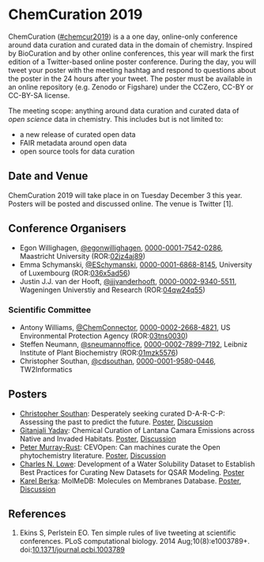 # ChemCuration 2019

ChemCuration ([#chemcur2019](https://twitter.com/hashtag/chemcur2019))
is a a one day, online-only conference around data curation and curated data in the
domain of chemistry. Inspired by BioCuration and by other online conferences, this year will mark
the first edition of a Twitter-based online poster conference. During the day, you will tweet your
poster with the meeting hashtag and respond to questions about the poster in the 24 hours after
your tweet. The poster must be available in an online repository (e.g. Zenodo or Figshare)
under the CCZero, CC-BY or CC-BY-SA license.

The meeting scope: anything around data curation and curated data of *open science* data in
chemistry. This includes but is not limited to:

* a new release of curated open data
* FAIR metadata around open data
* open source tools for data curation

## Date and Venue

ChemCuration 2019 will take place in on Tuesday December 3 this year. Posters will be posted and
discussed online. The venue is Twitter&nbsp;[1].

## Conference Organisers

* Egon Willighagen, [@egonwillighagen](https://twitter.com/egonwillighagen), [0000-0001-7542-0286](https://orcid.org/0000-0001-7542-0286), Maastricht University (ROR:[02jz4aj89](https://ror.org/02jz4aj89))
* Emma Schymanski, [@ESchymanski](https://twitter.com/ESchymanski), [0000-0001-6868-8145](https://orcid.org/0000-0001-6868-8145), University of Luxembourg (ROR:[036x5ad56](https://ror.org/036x5ad56))
* Justin J.J. van der Hooft, [@jjjvanderhooft](https://twitter.com/jjjvanderhooft), [0000-0002-9340-5511](https://orcid.org/0000-0002-9340-5511), Wageningen Universtiy and Research (ROR:[04qw24q55](https://ror.org/04qw24q55))

### Scientific Committee

* Antony Williams, [@ChemConnector](https://twitter.com/ChemConnector), [0000-0002-2668-4821](https://orcid.org/0000-0002-2668-4821), US Environmental Protection Agency (ROR:[03tns0030](https://ror.org/03tns0030))
* Steffen Neumann, [@sneumannoffice](https://twitter.com/sneumannoffice), [0000-0002-7899-7192](http://orcid.org/0000-0002-7899-7192), Leibniz Institute of Plant Biochemistry (ROR:[01mzk5576](https://ror.org/01mzk5576))
* Christopher Southan, [@cdsouthan](https://twitter.com/cdsouthan), [0000-0001-9580-0446](http://orcid.org/0000-0001-9580-0446), TW2Informatics

## Posters

* [Christopher Southan](https://twitter.com/cdsouthan): Desperately seeking curated D-A-R-C-P: Assessing the past to predict the future. [Poster](), [Discussion](https://twitter.com/cdsouthan/status/1201775181691334656)
* [Gitanjali Yadav](https://twitter.com/gilienv): Chemical Curation of Lantana Camara Emissions across Native and Invaded Habitats. [Poster](https://doi.org/10.5281/zenodo.3558770), [Discussion](https://twitter.com/gilienv/status/1201797911203471360)
* [Peter Murray-Rust](https://twitter.com/petermurrayrust): CEVOpen: Can machines curate the Open phytochemistry literature. [Poster](https://doi.org/10.5281/zenodo.3558784), [Discussion](https://twitter.com/petermurrayrust/status/1201790037802831872)
* [Charles N. Lowe](https://twitter.com/Charles98762993): Development of a Water Solubility Dataset to Establish Best Practices for Curating New Datasets for QSAR Modeling. [Poster](https://doi.org/10.23645/epacomptox.11303174.v1)
* [Karel Berka](https://twitter.com/caco3cz): MolMeDB: Molecules on Membranes Database. [Poster](https://doi.org/10.5281/zenodo.3560328), [Discussion](https://twitter.com/caco3cz/status/1201638546945302528)


## References

1. Ekins S, Perlstein EO. Ten simple rules of live tweeting at scientific conferences. PLoS computational biology. 2014 Aug;10(8):e1003789+. doi:[10.1371/journal.pcbi.1003789](https://journals.plos.org/ploscompbiol/article?id=10.1371/journal.pcbi.1003789)

